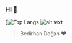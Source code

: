 ### Hi 👋
[![Top Langs](https://github-readme-stats.vercel.app/api/top-langs/?bedirhandogan=anuraghazra&layout=compact)
![alt text](https://i.hizliresim.com/Hi7mbL.gif)
> Bedirhan Doğan ♥️

